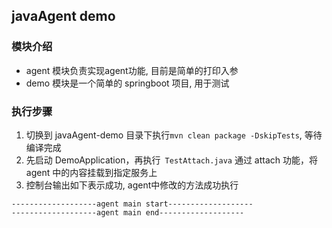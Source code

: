 ## javaAgent demo
### 模块介绍
- agent 模块负责实现agent功能, 目前是简单的打印入参
- demo 模块是一个简单的 springboot 项目, 用于测试
  
### 执行步骤
1. 切换到 javaAgent-demo 目录下执行`mvn clean package -DskipTests`, 等待编译完成
2. 先启动 DemoApplication，再执行` TestAttach.java` 通过 attach 功能，将 agent 中的内容挂载到指定服务上
3. 控制台输出如下表示成功, agent中修改的方法成功执行
  ```log
  -------------------agent main start-------------------
  -------------------agent main end-------------------
  ```